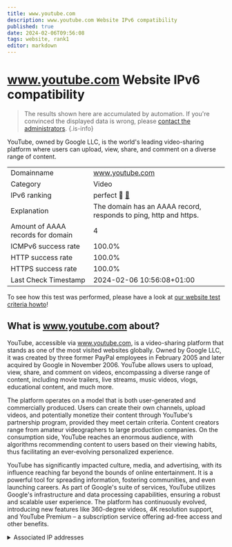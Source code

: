 ```yaml
---
title: www.youtube.com
description: www.youtube.com Website IPv6 compatibility
published: true
date: 2024-02-06T09:56:08
tags: website, rank1
editor: markdown
---
```


# www.youtube.com Website IPv6 compatibility

> The results shown here are accumulated by automation. If you're convinced the displayed data is wrong, please [contact the administrators](/howto/chat). 
{.is-info}

YouTube, owned by Google LLC, is the world's leading video-sharing platform where users can upload, view, share, and comment on a diverse range of content.


|   |   |
| - | - |
| Domainname | www.youtube.com
| Category | Video |
| IPv6 ranking | perfect :1st_place_medal: [🔗](/howto/ranking) |
| Explanation | The domain has an AAAA record, responds to ping, http and https. |
| Amount of AAAA records for domain | 4 |
| ICMPv6 success rate | 100.0%|
| HTTP success rate | 100.0% |
| HTTPS success rate | 100.0% |
| Last Check Timestamp | 2024-02-06 10:56:08+01:00 |

To see how this test was performed, please have a look at [our website test criteria howto](/howto/testcriteria/website)!


## What is www.youtube.com about?
YouTube, accessible via www.youtube.com, is a video-sharing platform that stands as one of the most visited websites globally. Owned by Google LLC, it was created by three former PayPal employees in February 2005 and later acquired by Google in November 2006. YouTube allows users to upload, view, share, and comment on videos, encompassing a diverse range of content, including movie trailers, live streams, music videos, vlogs, educational content, and much more.

The platform operates on a model that is both user-generated and commercially produced. Users can create their own channels, upload videos, and potentially monetize their content through YouTube's partnership program, provided they meet certain criteria. Content creators range from amateur videographers to large production companies. On the consumption side, YouTube reaches an enormous audience, with algorithms recommending content to users based on their viewing habits, thus facilitating an ever-evolving personalized experience.

YouTube has significantly impacted culture, media, and advertising, with its influence reaching far beyond the bounds of online entertainment. It is a powerful tool for spreading information, fostering communities, and even launching careers. As part of Google's suite of services, YouTube utilizes Google's infrastructure and data processing capabilities, ensuring a robust and scalable user experience. The platform has continuously evolved, introducing new features like 360-degree videos, 4K resolution support, and YouTube Premium – a subscription service offering ad-free access and other benefits.



<details>
<summary>Associated IP addresses</summary>

2a00:1450:4001:811::200e

2a00:1450:4001:812::200e

2a00:1450:4001:813::200e

2a00:1450:4001:831::200e

</details>
